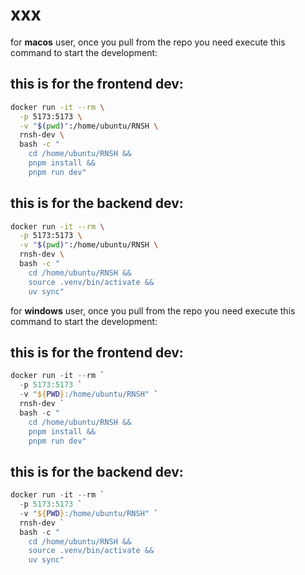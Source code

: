 # xxx
for **macos** user, once you pull from the repo you need execute this command to start the development:
## this is for the frontend dev:
```bash
docker run -it --rm \
  -p 5173:5173 \
  -v "$(pwd)":/home/ubuntu/RNSH \
  rnsh-dev \
  bash -c "
    cd /home/ubuntu/RNSH &&
    pnpm install &&
    pnpm run dev"
```
## this is for the backend dev:

```bash
docker run -it --rm \
  -p 5173:5173 \
  -v "$(pwd)":/home/ubuntu/RNSH \
  rnsh-dev \
  bash -c "
    cd /home/ubuntu/RNSH &&
    source .venv/bin/activate &&
    uv sync"
```

for **windows** user, once you pull from the repo you need execute this command to start the development:
## this is for the frontend dev:

```powershell
docker run -it --rm `
  -p 5173:5173 `
  -v "${PWD}:/home/ubuntu/RNSH" `
  rnsh-dev `
  bash -c "
    cd /home/ubuntu/RNSH &&
    pnpm install &&
    pnpm run dev"
```
## this is for the backend dev:

```powershell
docker run -it --rm `
  -p 5173:5173 `
  -v "${PWD}:/home/ubuntu/RNSH" `
  rnsh-dev `
  bash -c "
    cd /home/ubuntu/RNSH &&
    source .venv/bin/activate &&
    uv sync"
```
